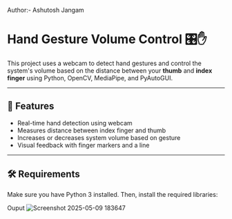 Author:- Ashutosh Jangam


# Hand Gesture Volume Control 🎛️✋

This project uses a webcam to detect hand gestures and control the system's volume based on the distance between your **thumb** and **index finger** using Python, OpenCV, MediaPipe, and PyAutoGUI.

---

## 📸 Features

- Real-time hand detection using webcam
- Measures distance between index finger and thumb
- Increases or decreases system volume based on gesture
- Visual feedback with finger markers and a line

---

## 🛠️ Requirements

Make sure you have Python 3 installed. Then, install the required libraries:



Ouput
![Screenshot 2025-05-09 183647](https://github.com/user-attachments/assets/285713af-3817-4993-ae61-6397e259cc45)
